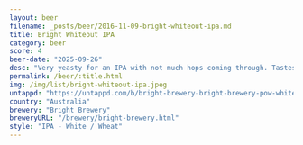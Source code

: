```yaml
---
layout: beer
filename: _posts/beer/2016-11-09-bright-whiteout-ipa.md
title: Bright Whiteout IPA
category: beer
score: 4
beer-date: "2025-09-26"
desc: "Very yeasty for an IPA with not much hops coming through. Tastes like one of my bad homebrew"
permalink: /beer/:title.html
img: /img/list/bright-whiteout-ipa.jpeg
untappd: "https://untappd.com/b/bright-brewery-bright-brewery-pow-whiteout-white-ipa/5900485"
country: "Australia"
brewery: "Bright Brewery"
breweryURL: "/brewery/bright-brewery.html"
style: "IPA - White / Wheat"
---
```

